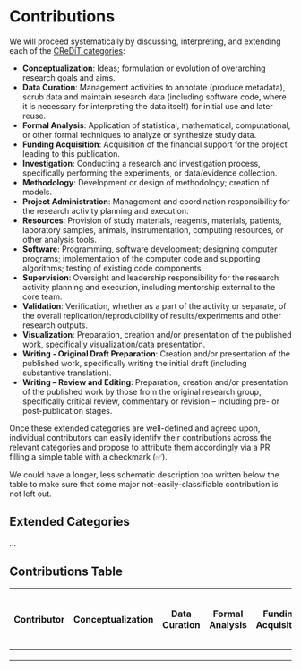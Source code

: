 # Contributions

We will proceed systematically by discussing, interpreting, and extending each of
the [CReDiT categories](https://credit.niso.org/):

- **Conceptualization**: Ideas; formulation or evolution of overarching research goals and aims.
- **Data Curation**: Management activities to annotate (produce metadata), scrub data and maintain research data (including software code, where it is necessary for interpreting the data itself) for initial use and later reuse.
- **Formal Analysis**: Application of statistical, mathematical, computational, or other formal techniques to analyze or synthesize study data.
- **Funding Acquisition**: Acquisition of the financial support for the project leading to this publication.
- **Investigation**: Conducting a research and investigation process, specifically performing the experiments, or data/evidence collection.
- **Methodology**: Development or design of methodology; creation of models.
- **Project Administration**: Management and coordination responsibility for the research activity planning and execution.
- **Resources**: Provision of study materials, reagents, materials, patients, laboratory samples, animals, instrumentation, computing resources, or other analysis tools.
- **Software**: Programming, software development; designing computer programs; implementation of the computer code and supporting algorithms; testing of existing code components.
- **Supervision**: Oversight and leadership responsibility for the research activity planning and execution, including mentorship external to the core team.
- **Validation**: Verification, whether as a part of the activity or separate, of the overall replication/reproducibility of results/experiments and other research outputs.
- **Visualization**: Preparation, creation and/or presentation of the published work, specifically visualization/data presentation.
- **Writing - Original Draft Preparation**: Creation and/or presentation of the published work, specifically writing the initial draft (including substantive translation).
- **Writing – Review and Editing**: Preparation, creation and/or presentation of the published work by those from the original research group, specifically critical review, commentary or revision – including pre- or post-publication stages.

Once these extended categories are well-defined and agreed upon, individual contributors can easily
identify their contributions across the relevant categories and propose to attribute them
accordingly via a PR filling a simple table with a checkmark (✅).

We could have a longer, less schematic description too written below the table to make sure that
some major not-easily-classifiable contribution is not left out.

## Extended Categories

...

## Contributions Table

| Contributor | Conceptualization | Data Curation | Formal Analysis | Funding Acquisition | Investigation | Methodology | Project Administration | Resources | Software | Supervision | Validation | Visualization | Writing - Original Draft Preparation | Writing – Review and Editing |
|-------------|-------------------|---------------|-----------------|---------------------|---------------|-------------|------------------------|-----------|----------|-------------|------------|---------------|-------------------------------------|-----------------------------|
|             |                   |               |                 |                     |               |             |                        |           |          |             |            |               |                                     |                             |
|             |                   |               |                 |                     |               |             |                        |           |          |             |            |               |                                     |                             |
|             |                   |               |                 |                     |               |             |                        |           |          |             |            |               |                                     |                             |
